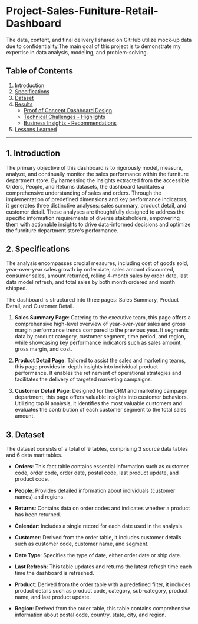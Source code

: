 # Project-Sales-Funiture-Retail-Dashboard
The data, content, and final delivery I shared on GitHub utilize mock-up data due to confidentiality.The main goal of this project is to demonstrate my expertise in data analysis, modeling, and problem-solving.

## Table of Contents

1. [Introduction](#introduction)
2. [Specifications](#specifications)
3. [Dataset](#dataset)
4. [Results](#results)
    - [Proof of Concept Dashboard Design](#proof-of-concept-dashboard-design)
    - [Technical Challenges - Highlights](#technical-challenges-highlights)
    - [Business Insights - Recommendations](#business-insights-recommendations)
5. [Lessons Learned](#lesson-learned)

---

## 1. Introduction <a name="introduction"></a>
The primary objective of this dashboard is to rigorously model, measure, analyze, and continually monitor the sales performance within the furniture department store. By harnessing the insights extracted from the accessible Orders, People, and Returns datasets, the dashboard facilitates a comprehensive understanding of sales and orders. Through the implementation of predefined dimensions and key performance indicators, it generates three distinctive analyses: sales summary, product detail, and customer detail. These analyses are thoughtfully designed to address the specific information requirements of diverse stakeholders, empowering them with actionable insights to drive data-informed decisions and optimize the furniture department store's performance.

## 2. Specifications <a name="specifications"></a>
The analysis encompasses crucial measures, including cost of goods sold, year-over-year sales growth by order date, sales amount discounted, consumer sales, amount returned, rolling 4-month sales by order date, last data model refresh, and total sales by both month ordered and month shipped.

The dashboard is structured into three pages: Sales Summary, Product Detail, and Customer Detail.

1. **Sales Summary Page**: Catering to the executive team, this page offers a comprehensive high-level overview of year-over-year sales and gross margin performance trends compared to the previous year. It segments data by product category, customer segment, time period, and region, while showcasing key performance indicators such as sales amount, gross margin, and cost.

2. **Product Detail Page**: Tailored to assist the sales and marketing teams, this page provides in-depth insights into individual product performance. It enables the refinement of operational strategies and facilitates the delivery of targeted marketing campaigns.

3. **Customer Detail Page**: Designed for the CRM and marketing campaign department, this page offers valuable insights into customer behaviors. Utilizing top N analysis, it identifies the most valuable customers and evaluates the contribution of each customer segment to the total sales amount.

## 3. Dataset <a name="dataset"></a>

The dataset consists of a total of 9 tables, comprising 3 source data tables and 6 data mart tables.

- **Orders**: This fact table contains essential information such as customer code, order code, order date, postal code, last product update, and product code.

- **People**: Provides detailed information about individuals (customer names) and regions.

- **Returns**: Contains data on order codes and indicates whether a product has been returned.

- **Calendar**: Includes a single record for each date used in the analysis.

- **Customer**: Derived from the order table, it includes customer details such as customer code, customer name, and segment.

- **Date Type**: Specifies the type of date, either order date or ship date.

- **Last Refresh**: This table updates and returns the latest refresh time each time the dashboard is refreshed.

- **Product**: Derived from the order table with a predefined filter, it includes product details such as product code, category, sub-category, product name, and last product update.
  
- **Region**: Derived from the order table, this table contains comprehensive information about postal code, country, state, city, and region.

